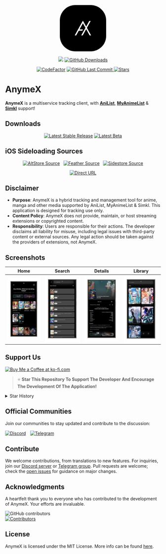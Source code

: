 <div align="center">
<img src='assets/images/logo.png' alt='AnymeX Icon' style="border-radius: 50px; height: 150px; width: 150px;">
   
<p align="center">
   <img src="https://img.shields.io/badge/platforms-android_ios_windows_linux_macos-06599d?color=white&labelColor=black&style=for-the-badge"/>
  <a href="https://github.com/tanakrit-d/AnymeX-Workflow-Test/releases"><img src="https://img.shields.io/github/downloads/tanakrit-d/AnymeX-Workflow-Test/total?color=white&labelColor=black&label=Downloads&style=for-the-badge" alt="GitHub Downloads"></a>
</p>
<p align="center">
<a href="https://www.codefactor.io/repository/github/tanakrit-d/AnymeX-Workflow-Test"><img src="https://img.shields.io/codefactor/grade/github/tanakrit-d/AnymeX-Workflow-Test?color=white&labelColor=black&style=for-the-badge&label=Codefactor" alt="CodeFactor"/></a>
  <!--<a href="https://hosted.weblate.org/engage/echo"><img alt="Weblate project translated" src="https://img.shields.io/weblate/progress/echo?color=white&labelColor=black&label=Translated&style=flat-square"></a>-->
<a href="https://github.com/tanakrit-d/AnymeX-Workflow-Test/commits/main">
    <img src="https://img.shields.io/github/last-commit/tanakrit-d/AnymeX-Workflow-Test?color=white&labelColor=black&label=Latest Commit&style=for-the-badge" alt="GitHub Last Commit">
</a>
<a href="https://github.com/tanakrit-d/AnymeX-Workflow-Test/stargazers">
      <img src="https://img.shields.io/github/stars/tanakrit-d/AnymeX-Workflow-Test?color=white&labelColor=black&style=for-the-badge" alt="Stars" /></a>
</p>
</div>

# AnymeX
**AnymeX** is a multiservice tracking client, with [**AniList**](https://anilist.co/), [**MyAnimeList**](https://myanimelist.net/) & [**Simkl**](https://simkl.com/) support!

## Downloads
<div align="center">
<p>
   <a href="https://github.com/tanakrit-d/AnymeX-Workflow-Test/releases/latest"><img src="https://img.shields.io/github/v/release/tanakrit-d/AnymeX-Workflow-Test?color=white&labelColor=black&display_name=tag&style=for-the-badge&label=Stable" alt="Latest Stable Release"/></a>
   <a href="https://github.com/tanakrit-d/AnymeX-Workflow-Test/releases/"><img src="https://img.shields.io/github/v/release/tanakrit-d/AnymeX-Workflow-Test?color=white&labelColor=black&include_prereleases&label=Beta&style=for-the-badge" alt="Latest Beta"/></a>
</p>
</div>

## iOS Sideloading Sources
<div align="center">

<a href="https://intradeus.github.io/http-protocol-redirector?r=altstore://source?url=https://raw.githubusercontent.com/tanakrit-d/AnymeX-Workflow-Test/refs/heads/main/repo/source.json"><img alt="AltStore Source" src="https://img.shields.io/badge/open_in_app-_?style=for-the-badge&label=Altstore&labelColor=black&color=white"></a>
&nbsp;
<a href="https://intradeus.github.io/http-protocol-redirector?r=feather://source/https://raw.githubusercontent.com/tanakrit-d/AnymeX-Workflow-Test/refs/heads/main/repo/source.json"><img alt="Feather Source" src="https://img.shields.io/badge/open_in_app-_?style=for-the-badge&label=feather&labelColor=black&color=white"></a>
&nbsp;
<a href="https://intradeus.github.io/http-protocol-redirector?r=sidestore://source?url=https://raw.githubusercontent.com/tanakrit-d/AnymeX-Workflow-Test/refs/heads/main/repo/source.json"><img alt="Sidestore Source" src="https://img.shields.io/badge/open_in_app-_?style=for-the-badge&label=sidestore&labelColor=black&color=white"></a>

<a href="https://raw.githubusercontent.com/tanakrit-d/AnymeX-Workflow-Test/refs/heads/main/repo/source.json"><img alt="Direct URL" src="https://img.shields.io/badge/copy_%2F_paste-_?style=for-the-badge&label=Direct%20Source%20URL&labelColor=black&color=white"></a>

</div>


## Disclaimer
- **Purpose**: AnymeX is a hybrid tracking and management tool for anime, manga and other media supported by AniList, MyAnimeList & Simkl. This application is designed for tracking use only.
- **Content Policy**: AnymeX does not provide, maintain, or host streaming extensions or copyrighted content.
- **Responsibility**: Users are responsible for their actions. The developer disclaims all liability for misuse, including legal issues with third-party content or external sources. Any legal action should be taken against the providers of extensions, not AnymeX.

## Screenshots

| Home | Search | Details | Library |
| ------- | ------- | ------ | ------- |
|![The home page containing multiple sections of stuff, you've read or watched.](github_assets/android/Screenshot_20250215_125405-portrait.png) | ![The search page showing multiple search results for JoJo’s Bizarre Adventure.](github_assets/android/Screenshot_20250215_125450-portrait.png) | ![The details page of Re:Zero Kara Hajimeru Isekai Seikatsu.](github_assets/android/Screenshot_20250215_125506-portrait.png) | ![The library page showing the user’s watching list.](github_assets/android/Screenshot_20250215_125513-portrait.png) |

<!-- Once I make the screenshots I'll add this back
### 💻 Desktop
<div style="display: flex; flex-wrap: wrap; justify-content: space-between;">
    <img src="https://github.com/tanakrit-d/AnymeX-Workflow-Test/blob/main/github_assets/desktop/preview_1.png" width="100%" style="margin: 0;" />
    <img src="https://github.com/tanakrit-d/AnymeX-Workflow-Test/blob/main/github_assets/desktop/preview_2.png" width="100%" style="margin: 0;" />
</div>
-->

## Support Us
<a href='https://ko-fi.com/ryanyuuki7' target='_blank'><img height='36' style='border:0px;height:36px;' src='https://storage.ko-fi.com/cdn/kofi1.png?v=3' border='0' alt='Buy Me a Coffee at ko-fi.com' /></a>
> ⭐ **Star This Repository To Support The Developer And Encourage The Development Of The Application!**
<details>
  <summary>Star History</summary>
  <a href="https://github.com/tanakrit-d/AnymeX-Workflow-Test/stargazers">
      <img alt="Star History Chart" src="https://starchart.cc/tanakrit-d/AnymeX-Workflow-Test.svg?variant=adaptive" width="370" height="235" />
  </a>
</details>

## Official Communities
Join our communities to stay updated and contribute to the discussion:

<a href="https://discord.gg/5gAHhMvTcx" style="margin-right: 10px; display: inline-block;"><img src="https://files.catbox.moe/tb0004.png" alt="Discord" height="40" style="vertical-align: middle;"></a>
<a href="https://t.me/AnymeX_Discussion" style="display: inline-block;"><img src="https://files.catbox.moe/z66xwr.png" alt="Telegram" height="40" style="vertical-align: middle;"></a>

## Contribute
We welcome contributions, from translations to new features. For inquiries, join our [Discord server](https://discord.gg/5gAHhMvTcx) or [Telegram group](https://t.me/AnymeX_Discussion). Pull requests are welcome; check the [open issues](https://github.com/tanakrit-d/AnymeX-Workflow-Test/issues) for guidance on major changes.

<!--<details>
<summary>Weblate Translation Graph</summary>
<a href="https://hosted.weblate.org/projects/echo/#languages"><img src="https://hosted.weblate.org/widget/echo/app/multi-auto.svg" alt="Translation status" /></a>
</details>-->

## Acknowledgments
A heartfelt thank you to everyone who has contributed to the development of AnymeX.
Your efforts are invaluable.

<a href="https://github.com/tanakrit-d/AnymeX-Workflow-Test/graphs/contributors">
  <img alt="GitHub contributors" src="https://img.shields.io/github/contributors/tanakrit-d/AnymeX-Workflow-Test?style=flat-square&label=Contributors%20%3A&labelColor=%230f1318&color=%230f1318" align="left">
</a>
<br>
<a href="https://github.com/tanakrit-d/AnymeX-Workflow-Test/graphs/contributors">
  <img src="https://contrib.rocks/image?repo=tanakrit-d/AnymeX-Workflow-Test" alt="Contributors">
</a>

## License
AnymeX is licensed under the MIT License. More info can be found [here](LICENSE.md).
